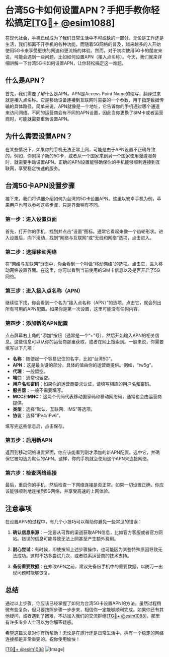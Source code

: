 # 台湾5G卡如何设置APN？手把手教你轻松搞定[[TG💪+ @esim1088](https://t.me/s/esim1088)]

在现代社会，手机已经成为了我们日常生活中不可或缺的一部分。无论是工作还是生活，我们都离不开手机的各种功能。而随着5G网络的普及，越来越多的人开始使用5G卡来享受更快的网速和更流畅的体验。然而，对于初次使用5G卡的朋友来说，可能会遇到一些问题，比如如何设置APN（接入点名称）。今天，我们就来详细讲解一下台湾5G卡如何设置APN，让你轻松搞定这一难题。

## 什么是APN？

首先，我们需要了解什么是APN。APN是Access Point Name的缩写，翻译过来就是接入点名称。它是移动设备连接到互联网时需要的一个参数，用于指定数据传输的具体路径。简单来说，APN就像是一个地址，它告诉你的手机通过哪个通道来访问网络。不同的运营商会有不同的APN设置，因此当你更换了SIM卡或者运营商时，可能就需要重新设置APN。

## 为什么需要设置APN？

在某些情况下，如果你的手机无法正常上网，可能是由于APN设置不正确导致的。例如，你刚换了新的5G卡，或者从一个国家来到另一个国家使用漫游服务时，就需要手动设置APN。正确的APN设置能够确保你的手机能够顺利连接到互联网，享受稳定快速的服务。

## 台湾5G卡APN设置步骤

接下来，我们将详细介绍如何为台湾的5G卡设置APN。这里以安卓手机为例，苹果用户也可以参考这些步骤，只是界面稍有不同。

### 第一步：进入设置页面

首先，打开你的手机，找到并点击“设置”图标。通常它看起来像一个齿轮形状。进入设置后，向下滚动，找到“网络与互联网”或“无线和网络”选项，点击进入。

### 第二步：选择移动网络

在“网络与互联网”页面中，你会看到一个叫做“移动网络”的选项。点击它，进入移动网络设置界面。在这里，你可以看到当前使用的SIM卡信息以及是否开启了5G网络。

### 第三步：进入接入点名称（APN）

继续往下找，你会看到一个名为“接入点名称（APN）”的选项。点击它，就会列出所有可用的APN配置。如果你是第一次设置，这里可能没有任何内容。

### 第四步：添加新的APN配置

点击屏幕右上角的“添加”按钮（通常是一个“+”号），然后开始输入APN的相关信息。这些信息可以从你的运营商那里获取，或者在网上搜索到。一般来说，你需要填写以下几项：

- **名称**：随便起一个容易记住的名字，比如“台湾5G”。
- **APN**：这是最关键的部分，具体的值由你的运营商提供。例如，“tw5g”。
- **代理**：一般留空。
- **端口**：通常也留空。
- **用户名**和**密码**：如果你的运营商要求认证，请填写相应的用户名和密码。
- **服务器**：一般不需要填写。
- **MCC**和**MNC**：这两个代码代表移动国家码和移动网络码，通常也会由运营商提供。
- **类型**：选择“默认、互联网、IMS”等选项。
- **协议**：选择“IPv4/IPv6”。

填写完这些信息后，点击保存。

### 第五步：启用新APN

返回到移动网络设置界面，你应该能看到刚才添加的新APN配置。选中它，并确保它被勾选为默认的APN。这样，你的手机就会使用这个APN来连接网络。

### 第六步：检查网络连接

最后，重启你的手机，然后检查一下网络连接是否正常。如果一切设置正确，你应该能够顺利地连接到5G网络，并享受高速的上网体验。

## 注意事项

在设置APN的过程中，有几个小技巧可以帮助你避免一些常见的错误：

1. **确认信息来源**：一定要从可靠的渠道获取APN信息，比如官方客服或者官方网站。错误的信息可能导致无法上网甚至产生额外费用。
   
2. **耐心尝试**：有时候，即使按照上述步骤操作，也可能因为某些特殊原因导致无法成功。这时不妨多尝试几次，或者联系运营商的技术支持。

3. **备份重要数据**：在修改APN之前，建议先备份手机中的重要数据，以防万一出现问题时能够恢复。

## 总结

通过以上步骤，你应该已经掌握了如何为台湾5G卡设置APN的方法。虽然过程稍微有些复杂，但只要按照步骤一步步来，相信你一定能够顺利完成。如果你还有其他疑问，或者遇到了困难，不妨加入我们的交流群组[[TG💪+ @esim1088](https://t.me/s/esim1088)]，那里有许多专业人士可以为你解答疑惑。

希望这篇文章对你有所帮助！无论是在旅行还是日常生活中，拥有一个稳定的网络连接都是非常重要的。祝你使用愉快！

[[TG💪+ @esim1088](https://t.me/s/esim1088) ![Image](https://i.postimg.cc/4NQfJmqS/Snipaste-2025-05-13-00-14-12.png)]